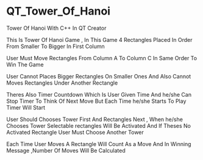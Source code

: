 # QT_Tower_Of_Hanoi
Tower Of Hanoi With C++ In QT Creator

This Is Tower Of Hanoi Game , In This Game 4 Rectangles Placed In Order From Smaller To Bigger In First Column

User Must Move Rectangles From Column A To Column C In Same Order To Win The Game

User Cannot Places Bigger Rectangles On Smaller Ones And Also Cannot Moves Rectangles Under Another Rectangle

Theres Also Timer Countdown Which Is User Given Time And he/she Can Stop Timer To Think Of Next Move But Each Time he/she Starts To Play Timer Will Start

User Should Chooses Tower First And Rectangles Next , When he/she Chooses Tower Selectable rectangles Will Be Activated And If Theses No Activated Rectangle User Must Choose Another Tower

Each Time User Moves A Rectangle Will Count As a Move And In Winning Message ,Number Of Moves Will Be Calculated
